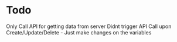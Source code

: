 # Todo
Only Call API for getting data from server
Didnt trigger API Call upon Create/Update/Delete - Just make changes on the variables
